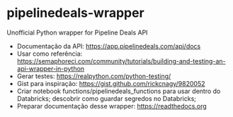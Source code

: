 # pipelinedeals-wrapper
Unofficial Python wrapper for Pipeline Deals API

- Documentação da API: https://app.pipelinedeals.com/api/docs
- Usar como referência: https://semaphoreci.com/community/tutorials/building-and-testing-an-api-wrapper-in-python
- Gerar testes: https://realpython.com/python-testing/
- Gist para inspiração: https://gist.github.com/rickcnagy/9820052
- Criar notebook functions/pipelinedeals_functions para usar dentro do Databricks; descobrir como guardar segredos no Databricks; 
- Preparar documentação desse wrapper: https://readthedocs.org





